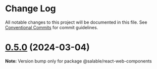 # Change Log

All notable changes to this project will be documented in this file.
See [Conventional Commits](https://conventionalcommits.org) for commit guidelines.

# [0.5.0](https://github.com/Salable/salable-web-components-stenciljs/compare/v0.3.2...v0.5.0) (2024-03-04)

**Note:** Version bump only for package @salable/react-web-components
